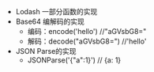 * Lodash 一部分函数的实现
* Base64 编解码的实现
    - 编码：encode('hello') //"aGVsbG8="
    - 解码：decode("aGVsbG8=") //'hello'
* JSON Parse的实现
    - JSONParse('{"a":1}') // {a: 1}